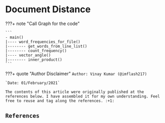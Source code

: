 # Document Distance

???+ note "Call Graph for the code"

    ```
    - main()
    |---- word_frequencies_for_file()
    |-------- get_words_from_line_list()
    |-------- count_frequency()
    |---- vector_angle()
    |-------- inner_product()
    ```





<!-- ############################################################################################################ -->
???+ quote "Author Disclaimer"
    `Author: Vinay Kumar (@imflash217)`

    `Date: 01/February/2021`

    The contents of this article were originally published at the references below. I have assembled it for my own understanding. Feel free to reuse and tag along the references. :+1:

## `References`
[^1]:

<!-- ############################################################################################################ -->